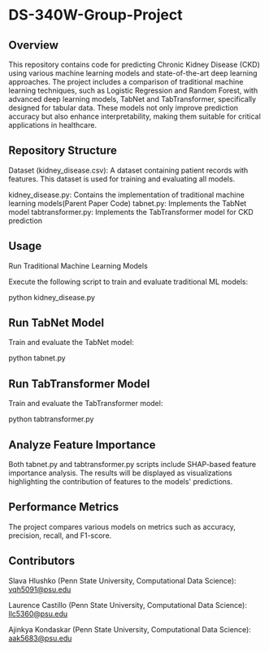 # DS-340W-Group-Project
## Overview
This repository contains code for predicting Chronic Kidney Disease (CKD) using various machine learning models and state-of-the-art deep learning approaches. The project includes a comparison of traditional machine learning techniques, such as Logistic Regression and Random Forest, with advanced deep learning models, TabNet and TabTransformer, specifically designed for tabular data. These models not only improve prediction accuracy but also enhance interpretability, making them suitable for critical applications in healthcare.

## Repository Structure
Dataset (kidney_disease.csv): A dataset containing patient records with features. This dataset is used for training and evaluating all models.

kidney_disease.py: Contains the implementation of traditional machine learning models(Parent Paper Code)
tabnet.py: Implements the TabNet model
tabtransformer.py: Implements the TabTransformer model for CKD prediction


## Usage
Run Traditional Machine Learning Models

Execute the following script to train and evaluate traditional ML models:

python kidney_disease.py

## Run TabNet Model
Train and evaluate the TabNet model:

python tabnet.py

## Run TabTransformer Model
Train and evaluate the TabTransformer model:

python tabtransformer.py

## Analyze Feature Importance
Both tabnet.py and tabtransformer.py scripts include SHAP-based feature importance analysis. The results will be displayed as visualizations highlighting the contribution of features to the models' predictions.

## Performance Metrics
The project compares various models on metrics such as accuracy, precision, recall, and F1-score.

## Contributors
Slava Hlushko (Penn State University, Computational Data Science): vqh5091@psu.edu

Laurence Castillo (Penn State University, Computational Data Science): llc5360@psu.edu

Ajinkya Kondaskar (Penn State University, Computational Data Science): aak5683@psu.edu


